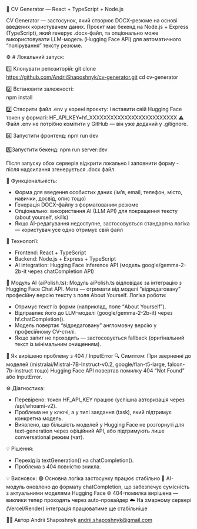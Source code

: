 🧾 CV Generator — React + TypeScript + Node.js

CV Generator — застосунок, який створює DOCX-резюме на основі введених користувачем даних.
Проєкт має бекенд на Node.js + Express (TypeScript), який генерує .docx-файл,
та опціонально може використовувати LLM-модель (Hugging Face API) для автоматичного “полірування” тексту резюме.

⚙️ # Локальний запуск:

1️⃣ Клонувати репозиторій:
git clone https://github.com/AndriiShaposhnyk/cv-generator.git
cd cv-generator

2️⃣ Встановити залежності:  
npm install 

3️⃣ Створити файл .env у корені проєкту:
і вставити свій Hugging Face токен у форматі: HF_API_KEY=hf_XXXXXXXXXXXXXXXXXXXXXXXXX
⚠️ Файл .env не потрібно комітити у GitHub — він уже доданий у .gitignore.

4️⃣ Запустити фронтенд:
npm run dev 

5️⃣Запустити бекенд: 
npm run server:dev 

Після запуску обох серверів відкрити локально і заповнити форму - після надсилання згенерується .docx файл.

🚀 Функціональність:
- Форма для введення особистих даних (ім’я, email, телефон, місто, навички, досвід, опис тощо)
- Генерація DOCX-файлу з форматованим резюме
- Опціонально: використання AI (LLM API) для покращення тексту (about yourself, skills)
- Якщо AI-редагування недоступне, застосовується стандартна логіка — користувач усе одно отримує свій файл

🧰 Технології:
- Frontend: React + TypeScript 
- Backend: Node.js + Express + TypeScript
- AI integration: Hugging Face Inference API (модель google/gemma-2-2b-it через chatCompletion API)

🤖 Модуль AI (aiPolish.ts):
Модуль aiPolish.ts відповідає за інтеграцію з Hugging Face Chat API.
Мета — отримати від моделі “відредаговану” професійну версію тексту з поля About Yourself.
Логіка роботи:
- Отримує текст із форми (наприклад, поле “About Yourself”).
- Відправляє його до LLM-моделі (google/gemma-2-2b-it) через hf.chatCompletion().
- Модель повертає “відредаговану” англомовну версію у професійному CV-стилі.
- Якщо запит не проходить — застосовується fallback (оригінальний текст із мінімальним очищенням).

🧩 Як вирішено проблему з 404 / InputError
🔍 Симптом: 
При зверненні до моделей (mistralai/Mistral-7B-Instruct-v0.2, google/flan-t5-large, falcon-7b-instruct тощо)
Hugging Face API повертав помилку 404 “Not Found” або InputError. 

⚙️ Діагностика: 
- Перевірено: токен HF_API_KEY працює (успішна авторизація через /api/whoami-v2).
- Проблема не у ключі, а у типі завдання (task), який підтримує конкретна модель.
- Виявлено, що більшість моделей у Hugging Face не розгорнуті для text-generation через офіційний API,
або підтримують лише conversational режим (чат).

💡 Рішення:
- Перехід із textGeneration() на chatCompletion().
- Проблема з 404 повністю зникла.

💡 Висновок:
🟢 Основна логіка застосунку працює стабільно
🧠 AI-модуль оновлено до формату chatCompletion, що забезпечує сумісність з актуальними моделями Hugging Face
🌐 404-помилка вирішена — виклики тепер проходять через auto-провайдер
☁️ На хмарному сервері (Vercel/Render) інтеграція працюватиме ще стабільніше


🧑‍💻 Автор
Andrii Shaposhnyk
andrii.shaposhnyk@gmail.com
